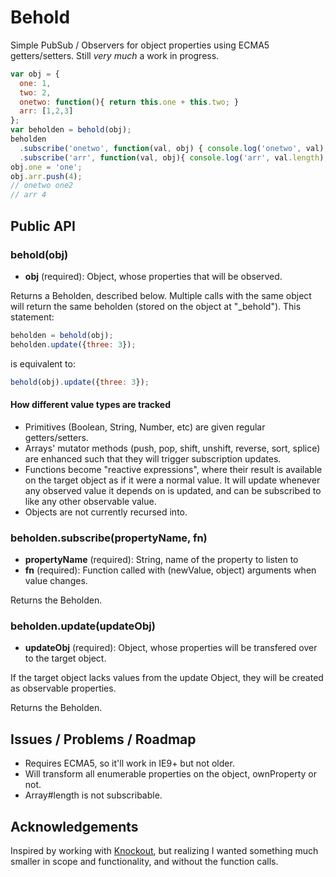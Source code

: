 # Behold

Simple PubSub / Observers for object properties using ECMA5 getters/setters.
Still *very much* a work in progress.

``` javascript
var obj = {
  one: 1,
  two: 2,
  onetwo: function(){ return this.one + this.two; }
  arr: [1,2,3]
};
var beholden = behold(obj);
beholden
  .subscribe('onetwo', function(val, obj) { console.log('onetwo', val); })
  .subscribe('arr', function(val, obj){ console.log('arr', val.length); });
obj.one = 'one';
obj.arr.push(4);
// onetwo one2
// arr 4
```

## Public API

### behold(obj)

- **obj** (required): Object, whose properties that will be observed.

Returns a Beholden, described below. Multiple calls with the same object will
return the same beholden (stored on the object at "_behold"). This statement:

``` javascript
beholden = behold(obj);
beholden.update({three: 3});
```

is equivalent to:

``` javascript
behold(obj).update({three: 3});
```

#### How different value types are tracked

- Primitives (Boolean, String, Number, etc) are given regular getters/setters.
- Arrays' mutator methods (push, pop, shift, unshift, reverse, sort, splice)
  are enhanced such that they will trigger subscription updates.
- Functions become "reactive expressions", where their result is available on
  the target object as if it were a normal value. It will update whenever any
  observed value it depends on is updated, and can be subscribed to like any
  other observable value.
- Objects are not currently recursed into.

### beholden.subscribe(propertyName, fn)

- **propertyName** (required): String, name of the property to listen to
- **fn** (required): Function called with (newValue, object) arguments when
  value changes.

Returns the Beholden.

### beholden.update(updateObj)

- **updateObj** (required): Object, whose properties will be transfered over to
  the target object.

If the target object lacks values from the update Object, they will be created
as observable properties.

Returns the Beholden.

## Issues / Problems / Roadmap

* Requires ECMA5, so it'll work in IE9+ but not older.
* Will transform all enumerable properties on the object, ownProperty or not.
* Array#length is not subscribable.

## Acknowledgements

Inspired by working with [Knockout][], but realizing I wanted something much
smaller in scope and functionality, and without the function calls.

[Knockout]: http://knockoutjs.com/
